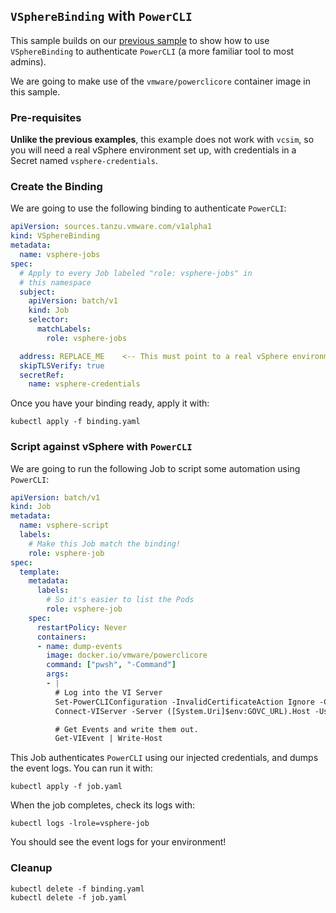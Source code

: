 ## `VSphereBinding` with `PowerCLI`

This sample builds on our [previous sample](../govc/README.md) to show how
to use `VSphereBinding` to authenticate `PowerCLI` (a more familiar tool
to most admins).

We are going to make use of the `vmware/powerclicore` container image in
this sample.

### Pre-requisites

**Unlike the previous examples**, this example does not work with `vcsim`, so
you will need a real vSphere environment set up, with credentials in a Secret
named `vsphere-credentials`.


### Create the Binding

We are going to use the following binding to authenticate `PowerCLI`:

```yaml
apiVersion: sources.tanzu.vmware.com/v1alpha1
kind: VSphereBinding
metadata:
  name: vsphere-jobs
spec:
  # Apply to every Job labeled "role: vsphere-jobs" in
  # this namespace
  subject:
    apiVersion: batch/v1
    kind: Job
    selector:
      matchLabels:
        role: vsphere-jobs

  address: REPLACE_ME    <-- This must point to a real vSphere environment.
  skipTLSVerify: true
  secretRef:
    name: vsphere-credentials
```

Once you have your binding ready, apply it with:

```shell
kubectl apply -f binding.yaml
```

### Script against vSphere with `PowerCLI`

We are going to run the following Job to script some automation using `PowerCLI`:

```yaml
apiVersion: batch/v1
kind: Job
metadata:
  name: vsphere-script
  labels:
    # Make this Job match the binding!
    role: vsphere-job
spec:
  template:
    metadata:
      labels:
        # So it's easier to list the Pods
        role: vsphere-job
    spec:
      restartPolicy: Never
      containers:
      - name: dump-events
        image: docker.io/vmware/powerclicore
        command: ["pwsh", "-Command"]
        args:
        - |
          # Log into the VI Server
          Set-PowerCLIConfiguration -InvalidCertificateAction Ignore -Confirm:$false | Out-Null
          Connect-VIServer -Server ([System.Uri]$env:GOVC_URL).Host -User $env:GOVC_USERNAME -Password $env:GOVC_PASSWORD

          # Get Events and write them out.
          Get-VIEvent | Write-Host
```

This Job authenticates `PowerCLI` using our injected credentials, and dumps the event logs.  You can run it with:

```shell
kubectl apply -f job.yaml
```

When the job completes, check its logs with:

```shell
kubectl logs -lrole=vsphere-job
```

You should see the event logs for your environment!

### Cleanup

```shell
kubectl delete -f binding.yaml
kubectl delete -f job.yaml
```
